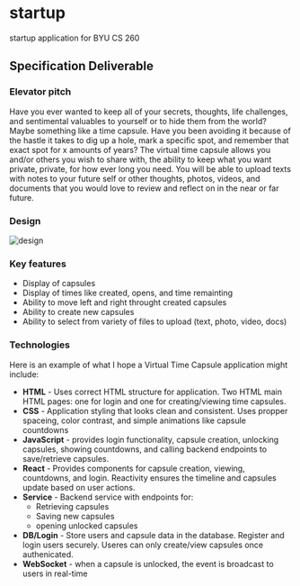 # startup
startup application for BYU CS 260

## Specification Deliverable


### Elevator pitch

Have you ever wanted to keep all of your secrets, thoughts, life challenges, and sentimental valuables to yourself or to hide them from the world? Maybe something like a time capsule. Have you been avoiding it because of the hastle it takes to dig up a hole, mark a specific spot, and remember that exact spot for x amounts of years? The virtual time capsule allows you and/or others you wish to share with, the ability to keep what you want private, private, for how ever long you need. You will be able to upload texts with notes to your future self or other thoughts, photos, videos, and documents that you would love to review and reflect on in the near or far future.

### Design

![design](https://imgur.com/a/fSPt472)


### Key features

- Display of capsules
- Display of times like created, opens, and time remainting
- Ability to move left and right throught created capsules
- Ability to create new capsules
- Ability to select from variety of files to upload (text, photo, video, docs)

### Technologies

Here is an example of what I hope a Virtual Time Capsule application might include:

- **HTML** - Uses correct HTML structure for application. Two HTML main HTML pages: one for login and one for creating/viewing time capsules.
- **CSS** - Application styling that looks clean and consistent. Uses propper spaceing, color contrast, and simple animations like capsule countdowns
- **JavaScript** - provides login functionality, capsule creation, unlocking capsules, showing countdowns, and calling backend endpoints to save/retrieve capsules.
- **React** - Provides components for capsule creation, viewing, countdowns, and login. Reactivity ensures the timeline and capsules update based on user actions.
- **Service** - Backend service with endpoints for:
  - Retrieving capsules
  - Saving new capsules
  - opening unlocked capsules
- **DB/Login** - Store users and capsule data in the database. Register and login users securely. Useres can only create/view capsules once authenicated.
- **WebSocket** - when a capsule is unlocked, the event is broadcast to users in real-time




